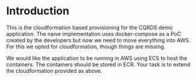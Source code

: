 # Introduction

This is the cloudformation based provisioning for the CQRDS demo application. The naive implementation uses docker-compose as a PoC created by the developers but now we need to move everything into AWS. For this we opted for cloudformation, though things are missing.

We would like the application to be running in AWS using ECS to host the containers. The containers should be stored in ECR. Your task is to  extend the cloudformation provided as above.